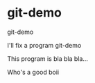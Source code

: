# git-demo
git-demo

I'll fix a program git-demo

This program is bla bla bla...

Who's a good boii
